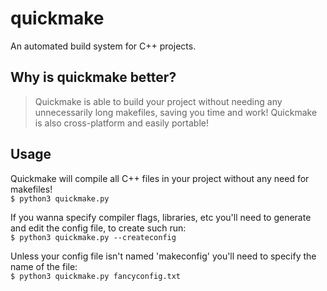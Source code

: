 # quickmake
An automated build system for C++ projects.

## Why is quickmake better?
> Quickmake is able to build your project without needing any unnecessarily long makefiles, saving you time and work!
> Quickmake is also cross-platform and easily portable!

## Usage
Quickmake will compile all C++ files in your project without any need for makefiles!\
```$ python3 quickmake.py```

If you wanna specify compiler flags, libraries, etc you'll need to generate and edit the config file, to create such run:\
```$ python3 quickmake.py --createconfig```

Unless your config file isn't named 'makeconfig' you'll need to specify the name of the file:\
```$ python3 quickmake.py fancyconfig.txt```